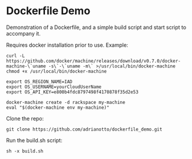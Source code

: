 # Dockerfile Demo
Demonstration of a Dockerfile, and a simple build script and start script to accompany it.

Requires docker installation prior to use. Example:

```
curl -L https://github.com/docker/machine/releases/download/v0.7.0/docker-machine-\`uname -s\`-\`uname -m\` >/usr/local/bin/docker-machine
chmod +x /usr/local/bin/docker-machine

export OS_REGION_NAME=IAD
export OS_USERNAME=yourCloudUserName
export OS_API_KEY=e800b4fdc8797498f4170878f35d2e53

docker-machine create -d rackspace my-machine
eval "$(docker-machine env my-machine)"
```

Clone the repo:

```git clone https://github.com/adrianotto/dockerfile_demo.git```

Run the build.sh script:

```sh -x build.sh```
